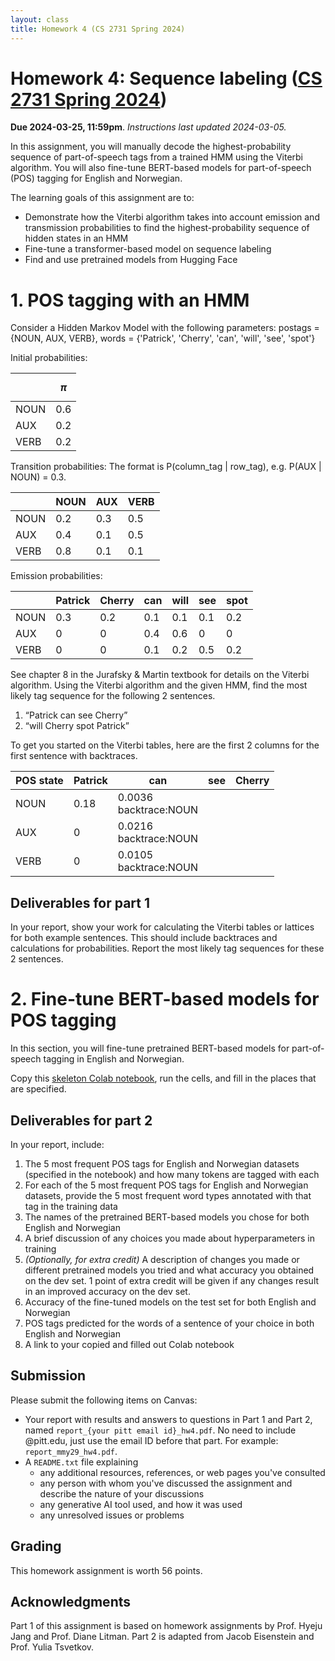 ```yaml
---
layout: class
title: Homework 4 (CS 2731 Spring 2024)
---
```


# Homework 4: Sequence labeling ([CS 2731 Spring 2024](https://michaelmilleryoder.github.io/cs2731_spring2024/))
**Due 2024-03-25, 11:59pm**. *Instructions last updated 2024-03-05.*

In this assignment, you will manually decode the highest-probability sequence of part-of-speech tags from a trained HMM using the Viterbi algorithm. You will also fine-tune BERT-based models for part-of-speech (POS) tagging for English and Norwegian.

The learning goals of this assignment are to:
* Demonstrate how the Viterbi algorithm takes into account emission and transmission probabilities to find the highest-probability sequence of hidden states in an HMM
* Fine-tune a transformer-based model on sequence labeling
* Find and use pretrained models from Hugging Face

# 1. POS tagging with an HMM
Consider a Hidden Markov Model with the following parameters:
postags = {NOUN, AUX, VERB}, words = {'Patrick', 'Cherry', 'can', 'will', 'see', 'spot'}

Initial probabilities:

&nbsp; | $$\pi$$
--|--------
NOUN|0.6
AUX|0.2
VERB|0.2

Transition probabilities: 
The format is P(column\_tag \| row\_tag), e.g. P(AUX \| NOUN) = 0.3.

 &nbsp;| NOUN | AUX | VERB
--|---|---|--
NOUN|0.2|0.3|0.5
AUX|0.4|0.1|0.5
VERB|0.8|0.1|0.1

Emission probabilities:

 &nbsp;| Patrick | Cherry | can | will | see | spot
--|---|---|--|--|--|--
NOUN|0.3|0.2|0.1|0.1|0.1|0.2
AUX|0|0|0.4|0.6|0|0
VERB|0|0|0.1|0.2|0.5|0.2

See chapter 8 in the Jurafsky & Martin textbook for details on the Viterbi algorithm.
Using the Viterbi algorithm and the given HMM, find the most likely tag sequence for the following 2 sentences.
1. “Patrick can see Cherry”
1. “will Cherry spot Patrick”

To get you started on the Viterbi tables, here are the first 2 columns for the first sentence with backtraces.

POS state | Patrick | can | see| Cherry
----|---|----|---|---
NOUN|0.18|0.0036<br>backtrace:NOUN| |
AUX|0|0.0216<br>backtrace:NOUN| |
VERB|0|0.0105<br>backtrace:NOUN| |


## Deliverables for part 1
In your report, show your work for calculating the Viterbi tables or lattices for both example sentences. This should include backtraces and calculations for probabilities.
Report the most likely tag sequences for these 2 sentences.


# 2. Fine-tune BERT-based models for POS tagging
In this section, you will fine-tune pretrained BERT-based models for part-of-speech tagging in English and Norwegian.

Copy this [skeleton Colab notebook](https://colab.research.google.com/drive/1X0wmJbH-ySZg5DASEDGTV_SrkdzMXq89?usp=sharing), run the cells, and fill in the places that are specified.

## Deliverables for part 2
In your report, include:
1. The 5 most frequent POS tags for English and Norwegian datasets (specified in the notebook) and how many tokens are tagged with each
1. For each of the 5 most frequent POS tags for English and Norwegian datasets, provide the 5 most frequent word types annotated with that tag in the training data
1. The names of the pretrained BERT-based models you chose for both English and Norwegian
1. A brief discussion of any choices you made about hyperparameters in training
1. *(Optionally, for extra credit)* A description of changes you made or different pretrained models you tried and what accuracy you obtained on the dev set. 1 point of extra credit will be given if any changes result in an improved accuracy on the dev set.
1. Accuracy of the fine-tuned models on the test set for both English and Norwegian
1. POS tags predicted for the words of a sentence of your choice in both English and Norwegian
4. A link to your copied and filled out Colab notebook

## Submission
Please submit the following items on Canvas:

* Your report with results and answers to questions in Part 1 and Part 2, named `report_{your pitt email id}_hw4.pdf`. No need to include @pitt.edu, just use the email ID before that part. For example: `report_mmy29_hw4.pdf`.
* A `README.txt` file explaining
	* any additional resources, references, or web pages you've consulted
	* any person with whom you've discussed the assignment and describe the nature of your discussions
	* any generative AI tool used, and how it was used
	* any unresolved issues or problems

## Grading
This homework assignment is worth 56 points.
<!--See rubric on Canvas.-->


## Acknowledgments
Part 1 of this assignment is based on homework assignments by Prof. Hyeju Jang and Prof. Diane Litman. Part 2 is adapted from Jacob Eisenstein and Prof. Yulia Tsvetkov.
